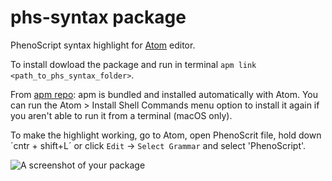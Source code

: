 # phs-syntax package

PhenoScript syntax highlight for [Atom](https://atom.io) editor.

To install dowload the package and run in terminal `apm link <path_to_phs_syntax_folder>`. 

From [apm repo](https://github.com/atom/apm): apm is bundled and installed automatically with Atom. You can run the Atom > Install Shell Commands menu option to install it again if you aren't able to run it from a terminal (macOS only).

To make the highlight working, go to Atom, open PhenoScrit file, hold down ´cntr + shift+L´ or click `Edit` -> `Select Grammar` and select 'PhenoScript'.

![A screenshot of your package](https://github.com/sergeitarasov/PhenoScript/blob/master/Phenoscript_logo.png)
